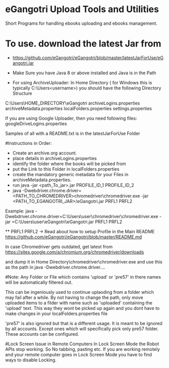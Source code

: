 # eGangotri Upload Tools and Utilities
Short Programs for handling ebooks uploading and ebooks management.

# To use. download the latest Jar from 
- https://github.com/eGangotri/eGangotri/blob/master/latestJarForUse/eGangotri.jar

- Make Sure you have Java 8 or above installed and Java is in the Path


- For using ArchiveUploader:
In Home Directory ( for Windows this is typically
 C:\Users\<username>) 
 you should have the following Directory Structure
 
 C:\Users\HOME_DIRECTORY\eGangotri
 archiveLogins.properties
 archiveMetadata.properties
 localFolders.properties
 settings.properties
 
 If you are using Google Uploader, then you need following files:
 googleDriveLogins.properties
 
 Samples of all with a README.txt is in the latestJarForUse Folder
 
 #Instructions in Order:
 - Create an archive.org account.
 - place details in archiveLogins.properties
 - identify the folder where the books will be picked from
 - put the Link to this Folder in localFolders.properties
 - create the mandatory generic metadata for your Files in archiveMetadata.properties.
 - run java -jar <path_To_jar>.jar PROFILE_ID_1 PROFILE_ID_2
 - java -Dwebdriver.chrome.driver=<PATH_TO_CHROMEDRIVER>chromedriver\chromedriver.exe -jar <PATH_TO_EGANGOTRI_JAR>/eGangotri.jar PRFL1 PRFL2
  
  Example:
   java -Dwebdriver.chrome.driver=C:\Users\user\chromedriver\chromedriver.exe -jar =C:\Users\user\eGangotri\eGangotri.jar PRFL1 PRFL2
  
  ** PRFL1 PRFL2 -> Read about how to setup Profile in the Main README
  https://github.com/eGangotri/eGangotri/blob/master/README.md
 
 In case Chromedriver gets outdated, get latest from 
 https://sites.google.com/a/chromium.org/chromedriver/downloads
 
 and dump it in Home Directory\chromedriver\chromedriver.exe and use this as the path in 
 java -Dwebdriver.chrome.driver....
 
 
 #Note:
 Any Folder or File which contains 'upload' or 'pre57' in there names will be automatically filtered out.
 
 This can be ingeniously used to continue uplaoding from a folder which may fail after a while. 
 By not having to change the path, only move uploaded items to a filder with name such as 'uploaded'
 containing the 'upload' text. This way they wont be picked up again
  and you dont have to make changes in your localFolders.properties file
  
  'pre57' is also ignored but that is a different usage.
  It is meant to be ignored by all accounts. 
  Except ones which will specifically pick only pre57 folder. These accounts can be configured.
  
  #Lock Screen Issue in Remote Computers
  In Lock Screen Mode the Robot APIs stop working.
  So No tabbing, pasting etc.
  If you are working remotely and your remote computer goes in Lock Screen Mode
    you have to find ways to disable Locking.